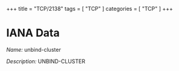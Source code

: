 +++
title = "TCP/2138"
tags = [ "TCP" ]
categories = [ "TCP" ]
+++

# IANA Data

_Name:_ unbind-cluster

_Description:_ UNBIND-CLUSTER

